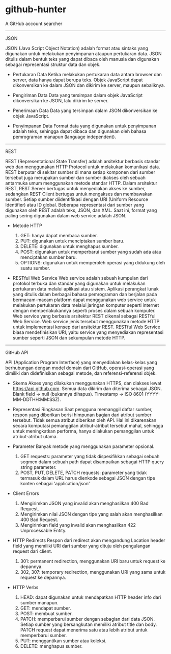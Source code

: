 # github-hunter
A GitHub account searcher


------------------------------------------------------------------

JSON

JSON (Java Script Object Notation) adalah format atau sintaks yang digunakan untuk melakukan penyimpanan ataupun pertukaran data. JSON ditulis dalam bentuk teks yang dapat dibaca oleh manusia dan digunakan sebagai representasi struktur data dan objek.

- Pertukaran Data
  Ketika melakukan pertukaran data antara browser dan server, data hanya dapat berupa teks.
  Objek JavaScript dapat dikonversikan ke dalam JSON dan dikirim ke server, maupun sebaliknya.

- Pengiriman Data
  Data yang tersimpan dalam objek JavaScript dikonversikan ke JSON, lalu dikirim ke server.

- Penerimaan Data
  Data yang tersimpan dalam JSON dikonversikan ke objek JavaScript.

- Penyimpanan Data
  Format data yang digunakan untuk penyimpanan adalah teks, sehingga dapat dibaca dan digunakan oleh bahasa pemrograman manapun (language independent).

------------------------------------------------------------------

REST

REST (Representational State Transfer) adalah arsitektur berbasis standar web dan menggunakan HTTP Protocol untuk melakukan komunikasi data. REST berputar di sekitar sumber di mana setiap komponen dari sumber tersebut juga merupakan sumber dan sumber diakses oleh sebuah antarmuka umum menggunakan metode standar HTTP.
Dalam arsitektur REST, REST Server bertugas untuk menyediakan akses ke sumber, sedangkan REST Client bertugas untuk mengakses dan membawakan sumber. Setiap sumber diidentifikasi dengan URI (Uniform Resource Identifier) atau ID global. Beberapa representasi dari sumber yang digunakan oleh REST adalah teks, JSON, dan XML. Saat ini, format yang paling sering digunakan dalam web service adalah JSON.

- Metode HTTP
  1. GET: hanya dapat membaca sumber.
  2. PUT: digunakan untuk menciptakan sumber baru.
  3. DELETE: digunakan untuk menghapus sumber.
  4. POST: digunakan untuk memperbarui sumber yang sudah ada atau menciptakan sumber baru.
  5. OPTIONS: digunakan untuk memperoleh operasi yang didukung oleh suatu sumber.

- RESTful Web Service
  Web service adalah sebuah kumpulan dari protokol terbuka dan standar yang digunakan untuk melakukan pertukaran data melalui aplikasi atau sistem. Aplikasi perangkat lunak yang ditulis dalam berbagai bahasa pemrograman dan berjalan pada bermacam-macam platform dapat menggunakan web service untuk melakukan pertukaran data melalui jaringan komputer seperti internet dengan memperlakukannya seperti proses dalam sebuah komputer.
  Web service yang berbasis arsitektur REST dikenal sebagai RESTful Web Service. Web service jenis tersebut menggunakan metode HTTP untuk implementasi konsep dari arsitektur REST. RESTful Web Service biasa mendefinisikan URI, yaitu service yang menyediakan representasi sumber seperti JSON dan sekumpulan metode HTTP.

------------------------------------------------------------------

GitHub API

API (Application Program Interface) yang menyediakan kelas-kelas yang berhubungan dengan model domain dari GitHub, operasi-operasi yang dimiliki dan didefinisikan sebagai metode, dan referensi-referensi objek.

- Skema
  Akses yang dilakukan menggunakan HTTPS, dan diakses lewat https://api.github.com. Semua data dikirim dan diterima sebagai JSON.
  Blank field -> null (bukannya dihapus).
  Timestamp -> ISO 8601 (YYYY-MM-DDTHH:MM:SSZ).

- Representasi Ringkasan
  Saat pengguna memanggil daftar sumber, respon yang diberikan berisi himpunan bagian dari atribut sumber tersebut. Tidak semua atribut diberikan oleh API. Hal ini dikarenakan secara komputasi pemanggilan atribut-atribut tersebut mahal, sehingga untuk meningkatkan performa, hanya dilakukan pemanggilan untuk atribut-atribut utama.

- Parameter
  Banyak metode yang menggunakan parameter opsional.
  1. GET requests: parameter yang tidak dispesifikkan sebagai sebuah segmen dalam sebuah path dapat disampaikan sebagai HTTP query string parameter.
  2. POST, PUT, DELETE, PATCH requests: parameter yang tidak termasuk dalam URL harus dienkode sebagai JSON dengan tipe konten sebagai 'application/json'

- Client Errors
  1. Mengirimkan JSON yang invalid akan menghasilkan 400 Bad Request.
  2. Mengirimkan nilai JSON dengan tipe yang salah akan menghasilkan 400 Bad Request.
  3. Mengirimkan field yang invalid akan menghasilkan 422 Unprocessable Entity.

- HTTP Redirects
  Respon dari redirect akan mengandung Location header field yang memiliki URI dari sumber yang dituju oleh pengulangan request dari client.
  1. 301: permanent redirection, menggunakan URI baru untuk request ke depannya.
  2. 302, 307: temporary redirection, menggunakan URI yang sama untuk request ke depannya.

- HTTP Verbs
  1. HEAD: dapat digunakan untuk mendapatkan HTTP header info dari sumber manapun.
  2. GET: mendapat sumber.
  3. POST: membuat sumber.
  4. PATCH: memperbarui sumber dengan sebagian dari data JSON. Setiap sumber yang bersangkutan memiliki atribut title dan body. PATCH request dapat menerima satu atau lebih atribut untuk memperbarui sumber.
  5. PUT: menggantikan sumber atau koleksi.
  6. DELETE: menghapus sumber.